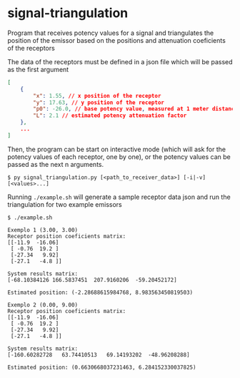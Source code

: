 # signal-triangulation
Program that receives potency values for a signal and triangulates the position of the emissor based on the positions and attenuation coeficients of the receptors

The data of the receptors must be defined in a json file which will be passed as the first argument
```json
[
    {
        "x": 1.55, // x position of the receptor
        "y": 17.63, // y position of the receptor
        "p0": -26.0, // base potency value, measured at 1 meter distance
        "L": 2.1 // estimated potency attenuation factor
    },
    ...
]
```

Then, the program can be start on interactive mode (which will ask for the potency values of each receptor, one by one), or the potency values can be passed as the next n arguments.

```
$ py signal_triangulation.py [<path_to_receiver_data>] [-i|-v] [<values>...]
```

Running `./example.sh` will generate a sample receptor data json and run the triangulation for two example emissors

```
$ ./example.sh

Exemplo 1 (3.00, 3.00)
Receptor position coeficients matrix: 
[[-11.9  -16.06]
 [ -0.76  19.2 ]
 [-27.34   9.92]
 [-27.1   -4.8 ]]

System results matrix:
[-68.10384126 166.5837451  207.9160206  -59.20452172]

Estimated position: (-2.28688615984768, 8.983563450819503)

Exemplo 2 (0.00, 9.00)
Receptor position coeficients matrix: 
[[-11.9  -16.06]
 [ -0.76  19.2 ]
 [-27.34   9.92]
 [-27.1   -4.8 ]]

System results matrix:
[-160.60282728   63.74410513   69.14193202  -48.96208288]

Estimated position: (0.6630668037231463, 6.284152330037825)
```

